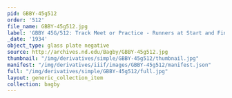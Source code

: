 ```yaml
---
pid: GBBY-45g512
order: '512'
file_name: GBBY-45g512.jpg
label: 'GBBY 45G/512: Track Meet or Practice - Runners at Start and Finish - 1934'
_date: '1934'
object_type: glass plate negative
source: http://archives.nd.edu/Bagby/GBBY-45g512.jpg
thumbnail: "/img/derivatives/simple/GBBY-45g512/thumbnail.jpg"
manifest: "/img/derivatives/iiif/images/GBBY-45g512/manifest.json"
full: "/img/derivatives/simple/GBBY-45g512/full.jpg"
layout: generic_collection_item
collection: bagby
---
```


